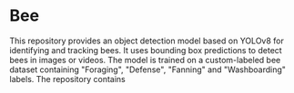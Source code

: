 # Bee

This repository provides an object detection model based on YOLOv8 for identifying and tracking bees. It uses bounding box predictions to detect bees in images or videos. The model is trained on a custom-labeled bee dataset containing "Foraging", "Defense", "Fanning" and "Washboarding" labels.
The repository contains 
